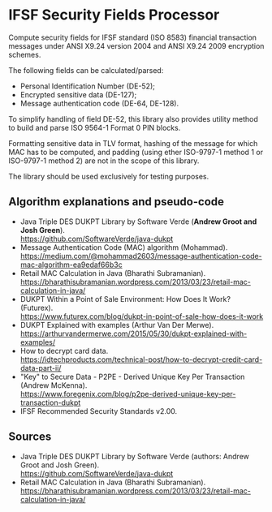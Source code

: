 # IFSF Security Fields Processor

Compute security fields for IFSF standard (ISO 8583) financial transaction messages under ANSI X9.24 version 2004 
and ANSI X9.24 2009 encryption schemes.  

The following fields can be calculated/parsed:
- Personal Identification Number (DE-52);
- Encrypted sensitive data (DE-127);
- Message authentication code (DE-64, DE-128).

To simplify handling of field DE-52, this library also provides utility method to build and parse ISO 9564-1 Format 0 PIN blocks.

Formatting sensitive data in TLV format, hashing of the message for which MAC has to be computed, and padding 
(using ether ISO-9797-1 method 1 or ISO-9797-1 method 2) are not in the scope of this library.

The library should be used exclusively for testing purposes.
  
## Algorithm explanations and pseudo-code

- Java Triple DES DUKPT Library by Software Verde (**Andrew Groot and Josh Green**).  
  https://github.com/SoftwareVerde/java-dukpt 
- Message Authentication Code (MAC) algorithm (Mohammad).  
  https://medium.com/@mohammad2603/message-authentication-code-mac-algorithm-ea9edaf66b3c 
- Retail MAC Calculation in Java (Bharathi Subramanian).  
  https://bharathisubramanian.wordpress.com/2013/03/23/retail-mac-calculation-in-java/ 
- DUKPT Within a Point of Sale Environment: How Does It Work? (Futurex).  
  https://www.futurex.com/blog/dukpt-in-point-of-sale-how-does-it-work 
- DUKPT Explained with examples (Arthur Van Der Merwe).  
  https://arthurvandermerwe.com/2015/05/30/dukpt-explained-with-examples/ 
- How to decrypt card data.  
  https://idtechproducts.com/technical-post/how-to-decrypt-credit-card-data-part-ii/ 
- "Key" to Secure Data - P2PE - Derived Unique Key Per Transaction (Andrew McKenna).  
  https://www.foregenix.com/blog/p2pe-derived-unique-key-per-transaction-dukpt 
- IFSF Recommended Security Standards v2.00.  

## Sources

- Java Triple DES DUKPT Library by Software Verde (authors: Andrew Groot and Josh Green).  
  https://github.com/SoftwareVerde/java-dukpt 
- Retail MAC Calculation in Java (Bharathi Subramanian).  
  https://bharathisubramanian.wordpress.com/2013/03/23/retail-mac-calculation-in-java/ 
